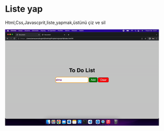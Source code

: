 <h1>Liste yap</h1>



<p>Html,Css,Javascprit,liste,yapmak,üstünü çiz ve sil</p>




<img src="listeyap.gif">
